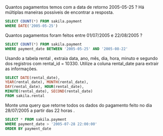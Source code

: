 
Quantos pagamentos temos com a data de retorno 2005-05-25 ? Há múltiplas maneiras possíveis de encontrar a resposta.

```sql
SELECT COUNT(*) FROM sakila.payment
WHERE DATE('2005-05-25')
```

Quantos pagamentos foram feitos entre 01/07/2005 e 22/08/2005 ?

```sql
SELECT COUNT(*) FROM sakila.payment
WHERE payment_date BETWEEN '2005-05-25' AND '2005-08-22'
```

Usando a tabela rental , extraia data, ano, mês, dia, hora, minuto e segundo dos registros com rental_id = 10330. Utilize a coluna rental_date para extrair as informações.

```sql
SELECT DATE(rental_date), 
YEAR(rental_date), MONTH(rental_date), 
DAY(rental_date), HOUR(rental_date), 
MINUTE(rental_date), SECOND(rental_date) 
FROM sakila.rental
```

Monte uma query que retorne todos os dados do pagamento feito no dia 28/07/2005 a partir das 22 horas .

```sql
SELECT * FROM sakila.payment
WHERE payment_date > '2005-07-28 22:00:00'
ORDER BY payment_date
```